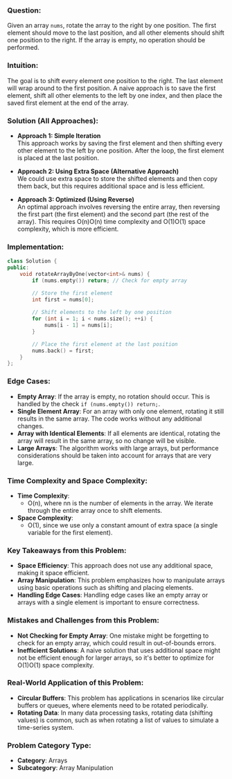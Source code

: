 

### **Question**:

Given an array `nums`, rotate the array to the right by one position. The first element should move to the last position, and all other elements should shift one position to the right. If the array is empty, no operation should be performed.

### **Intuition**:

The goal is to shift every element one position to the right. The last element will wrap around to the first position. A naive approach is to save the first element, shift all other elements to the left by one index, and then place the saved first element at the end of the array.

### **Solution (All Approaches)**:

- **Approach 1: Simple Iteration**  
    This approach works by saving the first element and then shifting every other element to the left by one position. After the loop, the first element is placed at the last position.
    
- **Approach 2: Using Extra Space (Alternative Approach)**  
    We could use extra space to store the shifted elements and then copy them back, but this requires additional space and is less efficient.
    
- **Approach 3: Optimized (Using Reverse)**  
    An optimal approach involves reversing the entire array, then reversing the first part (the first element) and the second part (the rest of the array). This requires O(n)O(n) time complexity and O(1)O(1) space complexity, which is more efficient.
    

### **Implementation**:

```cpp
class Solution {
public:
    void rotateArrayByOne(vector<int>& nums) {
        if (nums.empty()) return; // Check for empty array

        // Store the first element
        int first = nums[0];
        
        // Shift elements to the left by one position
        for (int i = 1; i < nums.size(); ++i) {
            nums[i - 1] = nums[i];
        }

        // Place the first element at the last position
        nums.back() = first;
    }
};
```

### **Edge Cases**:

- **Empty Array**: If the array is empty, no rotation should occur. This is handled by the check `if (nums.empty()) return;`.
- **Single Element Array**: For an array with only one element, rotating it still results in the same array. The code works without any additional changes.
- **Array with Identical Elements**: If all elements are identical, rotating the array will result in the same array, so no change will be visible.
- **Large Arrays**: The algorithm works with large arrays, but performance considerations should be taken into account for arrays that are very large.

### **Time Complexity and Space Complexity**:

- **Time Complexity**:
    - O(n), where nn is the number of elements in the array. We iterate through the entire array once to shift elements.
- **Space Complexity**:
    - O(1), since we use only a constant amount of extra space (a single variable for the first element).

### **Key Takeaways from this Problem**:

- **Space Efficiency**: This approach does not use any additional space, making it space efficient.
- **Array Manipulation**: This problem emphasizes how to manipulate arrays using basic operations such as shifting and placing elements.
- **Handling Edge Cases**: Handling edge cases like an empty array or arrays with a single element is important to ensure correctness.

### **Mistakes and Challenges from this Problem**:

- **Not Checking for Empty Array**: One mistake might be forgetting to check for an empty array, which could result in out-of-bounds errors.
- **Inefficient Solutions**: A naive solution that uses additional space might not be efficient enough for larger arrays, so it's better to optimize for O(1)O(1) space complexity.

### **Real-World Application of this Problem**:

- **Circular Buffers**: This problem has applications in scenarios like circular buffers or queues, where elements need to be rotated periodically.
- **Rotating Data**: In many data processing tasks, rotating data (shifting values) is common, such as when rotating a list of values to simulate a time-series system.

### **Problem Category Type**:

- **Category**: Arrays
- **Subcategory**: Array Manipulation
